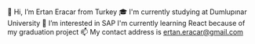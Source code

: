 👋 Hi, I’m Ertan Eracar from Turkey
🎓 I'm currently studying at Dumlupınar University
👀 I’m interested in SAP I'm currently learning React because of my graduation project
📫 My contact address is ertan.eracar@gmail.com
